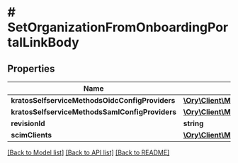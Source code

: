 # # SetOrganizationFromOnboardingPortalLinkBody

## Properties

Name | Type | Description | Notes
------------ | ------------- | ------------- | -------------
**kratosSelfserviceMethodsOidcConfigProviders** | [**\Ory\Client\Model\NormalizedProjectRevisionThirdPartyProvider[]**](NormalizedProjectRevisionThirdPartyProvider.md) |  | [optional]
**kratosSelfserviceMethodsSamlConfigProviders** | [**\Ory\Client\Model\NormalizedProjectRevisionSAMLProvider[]**](NormalizedProjectRevisionSAMLProvider.md) |  | [optional]
**revisionId** | **string** |  |
**scimClients** | [**\Ory\Client\Model\NormalizedProjectRevisionScimClient[]**](NormalizedProjectRevisionScimClient.md) |  | [optional]

[[Back to Model list]](../../README.md#models) [[Back to API list]](../../README.md#endpoints) [[Back to README]](../../README.md)
